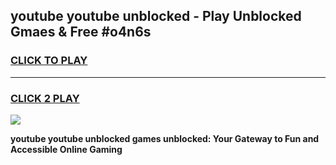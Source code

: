 
## youtube youtube unblocked - Play Unblocked Gmaes & Free #o4n6s
<h3>
<a href="https://news.freeplayer.one?title=youtube_youtube_unblocked&ref=24F">CLICK TO PLAY</a></h3>
<hr>

<h3>
<a href="https://news.freeplayer.one?title=youtube_youtube_unblocked&ref=24F">CLICK 2 PLAY</a>
  
</h3>

<a href="https://news.freeplayer.one?title=youtube_youtube_unblocked&ref=24F/"><img src="https://clearcache.store/games.png"></a>


**youtube youtube unblocked games unblocked: Your Gateway to Fun and Accessible Online Gaming**
